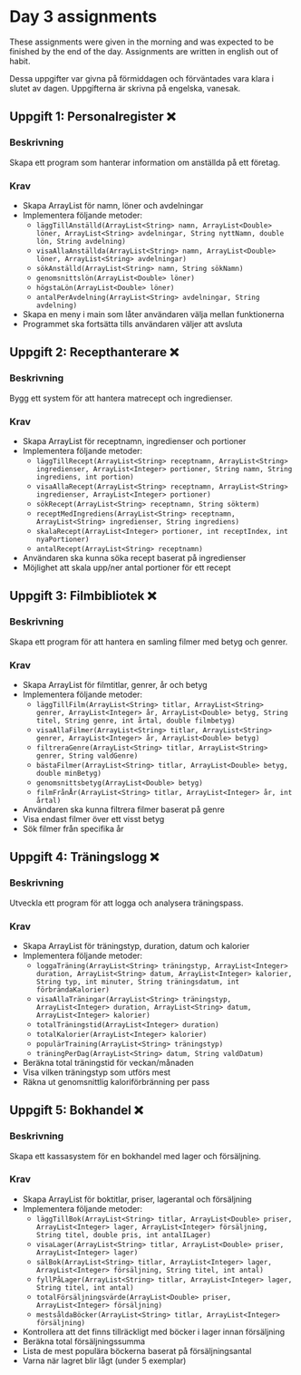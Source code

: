 # Day 3 assignments
These assignments were given in the morning and was expected to be finished by the end of the day.  Assignments are written in english out of habit.

Dessa uppgifter var givna på förmiddagen och förväntades vara klara i slutet av dagen. Uppgifterna är skrivna på engelska, vanesak.
## Uppgift 1: Personalregister ❌
### Beskrivning
Skapa ett program som hanterar information om anställda på ett företag.
### Krav
* Skapa ArrayList för namn, löner och avdelningar
* Implementera följande metoder:
  * `läggTillAnställd(ArrayList<String> namn, ArrayList<Double> löner, ArrayList<String> avdelningar, String nyttNamn, double lön, String avdelning)`
  * `visaAllaAnställda(ArrayList<String> namn, ArrayList<Double> löner, ArrayList<String> avdelningar)`
  * `sökAnställd(ArrayList<String> namn, String sökNamn)`
  * `genomsnittslön(ArrayList<Double> löner)`
  * `högstaLön(ArrayList<Double> löner)`
  * `antalPerAvdelning(ArrayList<String> avdelningar, String avdelning)`
* Skapa en meny i main som låter användaren välja mellan funktionerna
* Programmet ska fortsätta tills användaren väljer att avsluta
## Uppgift 2: Recepthanterare ❌
### Beskrivning
Bygg ett system för att hantera matrecept och ingredienser.
### Krav
* Skapa ArrayList för receptnamn, ingredienser och portioner
* Implementera följande metoder:
  * `läggTillRecept(ArrayList<String> receptnamn, ArrayList<String> ingredienser, ArrayList<Integer> portioner, String namn, String ingrediens, int portion)`
  * `visaAllaRecept(ArrayList<String> receptnamn, ArrayList<String> ingredienser, ArrayList<Integer> portioner)`
  * `sökRecept(ArrayList<String> receptnamn, String sökterm)`
  * `receptMedIngrediens(ArrayList<String> receptnamn, ArrayList<String> ingredienser, String ingrediens)`
  * `skalaRecept(ArrayList<Integer> portioner, int receptIndex, int nyaPortioner)`
  * `antalRecept(ArrayList<String> receptnamn)`
* Användaren ska kunna söka recept baserat på ingredienser
* Möjlighet att skala upp/ner antal portioner för ett recept
## Uppgift 3: Filmbibliotek ❌
### Beskrivning
Skapa ett program för att hantera en samling filmer med betyg och genrer.
### Krav
* Skapa ArrayList för filmtitlar, genrer, år och betyg
* Implementera följande metoder:
  * `läggTillFilm(ArrayList<String> titlar, ArrayList<String> genrer, ArrayList<Integer> år, ArrayList<Double> betyg, String titel, String genre, int årtal, double filmbetyg)`
  * `visaAllaFilmer(ArrayList<String> titlar, ArrayList<String> genrer, ArrayList<Integer> år, ArrayList<Double> betyg)`
  * `filtreraGenre(ArrayList<String> titlar, ArrayList<String> genrer, String valdGenre)`
  * `bästaFilmer(ArrayList<String> titlar, ArrayList<Double> betyg, double minBetyg)`
  * `genomsnittsbetyg(ArrayList<Double> betyg)`
  * `filmFrånÅr(ArrayList<String> titlar, ArrayList<Integer> år, int årtal)`
* Användaren ska kunna filtrera filmer baserat på genre
* Visa endast filmer över ett visst betyg
* Sök filmer från specifika år
## Uppgift 4: Träningslogg ❌
### Beskrivning
Utveckla ett program för att logga och analysera träningspass.
### Krav
* Skapa ArrayList för träningstyp, duration, datum och kalorier
* Implementera följande metoder:
  * `loggaTräning(ArrayList<String> träningstyp, ArrayList<Integer> duration, ArrayList<String> datum, ArrayList<Integer> kalorier, String typ, int minuter, String träningsdatum, int förbrändaKalorier)`
  * `visaAllaTräningar(ArrayList<String> träningstyp, ArrayList<Integer> duration, ArrayList<String> datum, ArrayList<Integer> kalorier)`
  * `totalTräningstid(ArrayList<Integer> duration)`
  * `totalKalorier(ArrayList<Integer> kalorier)`
  * `populärTraining(ArrayList<String> träningstyp)`
  * `träningPerDag(ArrayList<String> datum, String valdDatum)`
* Beräkna total träningstid för veckan/månaden
* Visa vilken träningstyp som utförs mest
* Räkna ut genomsnittlig kaloriförbränning per pass
## Uppgift 5: Bokhandel ❌
### Beskrivning
Skapa ett kassasystem för en bokhandel med lager och försäljning.
### Krav
* Skapa ArrayList för boktitlar, priser, lagerantal och försäljning
* Implementera följande metoder:
  * `läggTillBok(ArrayList<String> titlar, ArrayList<Double> priser, ArrayList<Integer> lager, ArrayList<Integer> försäljning, String titel, double pris, int antalILager)`
  * `visaLager(ArrayList<String> titlar, ArrayList<Double> priser, ArrayList<Integer> lager)`
  * `sälBok(ArrayList<String> titlar, ArrayList<Integer> lager, ArrayList<Integer> försäljning, String titel, int antal)`
  * `fyllPåLager(ArrayList<String> titlar, ArrayList<Integer> lager, String titel, int antal)`
  * `totalFörsäljningsvärde(ArrayList<Double> priser, ArrayList<Integer> försäljning)`
  * `mestsåldaBöcker(ArrayList<String> titlar, ArrayList<Integer> försäljning)`
* Kontrollera att det finns tillräckligt med böcker i lager innan försäljning
* Beräkna total försäljningssumma
* Lista de mest populära böckerna baserat på försäljningsantal
* Varna när lagret blir lågt (under 5 exemplar)